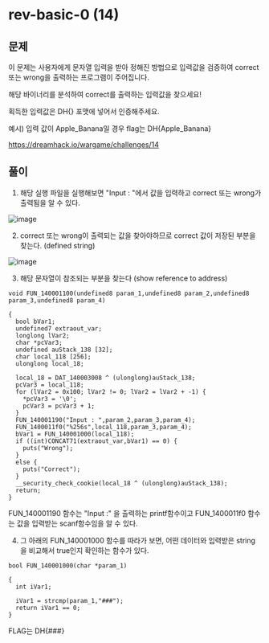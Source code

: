 # rev-basic-0 (14)

## 문제

이 문제는 사용자에게 문자열 입력을 받아 정해진 방법으로 입력값을 검증하여 correct 또는 wrong을 출력하는 프로그램이 주어집니다.

해당 바이너리를 분석하여 correct를 출력하는 입력값을 찾으세요!

획득한 입력값은 DH{} 포맷에 넣어서 인증해주세요.

예시) 입력 값이 Apple_Banana일 경우 flag는 DH{Apple_Banana}

https://dreamhack.io/wargame/challenges/14

## 풀이

1. 해당 실행 파일을 실행해보면 "Input : "에서 값을 입력하고 correct 또는 wrong가 출력됨을 알 수 있다.

![image](https://github.com/GwangIl-Park/dreamhack-playground/assets/40749130/fb0b7252-9ec7-4b7e-b97e-a542567d6dd8)

2. correct 또는 wrong이 출력되는 값을 찾아야하므로 correct 값이 저장된 부분을 찾는다. (defined string)

![image](https://github.com/GwangIl-Park/dreamhack-playground/assets/40749130/840ff67b-20b5-4112-86bd-278523afca4b)

3. 해당 문자열이 참조되는 부분을 찾는다 (show reference to address)

```
void FUN_140001100(undefined8 param_1,undefined8 param_2,undefined8 param_3,undefined8 param_4)

{
  bool bVar1;
  undefined7 extraout_var;
  longlong lVar2;
  char *pcVar3;
  undefined auStack_138 [32];
  char local_118 [256];
  ulonglong local_18;
  
  local_18 = DAT_140003008 ^ (ulonglong)auStack_138;
  pcVar3 = local_118;
  for (lVar2 = 0x100; lVar2 != 0; lVar2 = lVar2 + -1) {
    *pcVar3 = '\0';
    pcVar3 = pcVar3 + 1;
  }
  FUN_140001190("Input : ",param_2,param_3,param_4);
  FUN_1400011f0("%256s",local_118,param_3,param_4);
  bVar1 = FUN_140001000(local_118);
  if ((int)CONCAT71(extraout_var,bVar1) == 0) {
    puts("Wrong");
  }
  else {
    puts("Correct");
  }
  __security_check_cookie(local_18 ^ (ulonglong)auStack_138);
  return;
}
```

FUN_140001190 함수는 "Input :" 을 출력하는 printf함수이고 
FUN_1400011f0 함수는 값을 입력받는 scanf함수임을 알 수 있다.

4. 그 아래의 FUN_140001000 함수를 따라가 보면, 어떤 데이터와 입력받은 string을 비교해서 true인지 확인하는 함수가 있다.

```
bool FUN_140001000(char *param_1)

{
  int iVar1;
  
  iVar1 = strcmp(param_1,"###");
  return iVar1 == 0;
}
```

FLAG는 DH{###}